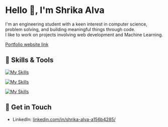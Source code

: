 # Hello 👋, I'm Shrika Alva

I'm an engineering student with a keen interest in computer science, problem solving, and building meaningful things through code.<br>
I like to work on projects involving web development and Machine Learning.

[Portfolio website link](https://portfolio-website-sable-ten-82.vercel.app/)

## 🔹 Skills & Tools
  [![My Skills](https://skillicons.dev/icons?i=c,java,py,mysql)](https://skillicons.dev)

  [![My Skills](https://skillicons.dev/icons?i=html,css,tailwind,js,react,nodejs,flask,sklearn)](https://skillicons.dev)

  [![My Skills](https://skillicons.dev/icons?i=git,github,vscode,visualstudio,ubuntu)](https://skillicons.dev)


## 🔹 Get in Touch
- LinkedIn: [linkedin.com/in/shrika-alva-a156b4285/](https://www.linkedin.com/in/shrika-alva-a156b4285/)


